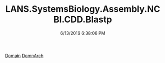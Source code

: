 ﻿---
title: LANS.SystemsBiology.Assembly.NCBI.CDD.Blastp
date: 6/13/2016 6:38:06 PM
---

[Domain](T-LANS.SystemsBiology.Assembly.NCBI.CDD.Blastp.Domain.html)
[DomnArch](T-LANS.SystemsBiology.Assembly.NCBI.CDD.Blastp.DomnArch.html)
